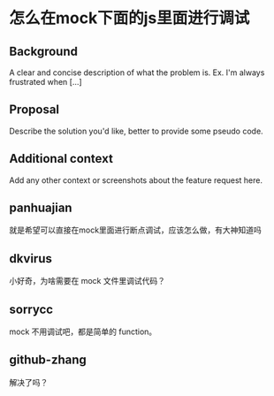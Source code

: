 # 怎么在mock下面的js里面进行调试

## Background

A clear and concise description of what the problem is. Ex. I'm always frustrated when [...]

## Proposal

Describe the solution you'd like, better to provide some pseudo code.

## Additional context

Add any other context or screenshots about the feature request here.

## panhuajian

就是希望可以直接在mock里面进行断点调试，应该怎么做，有大神知道吗

## dkvirus

小好奇，为啥需要在 mock 文件里调试代码？

## sorrycc

mock 不用调试吧，都是简单的 function。

## github-zhang

解决了吗？
